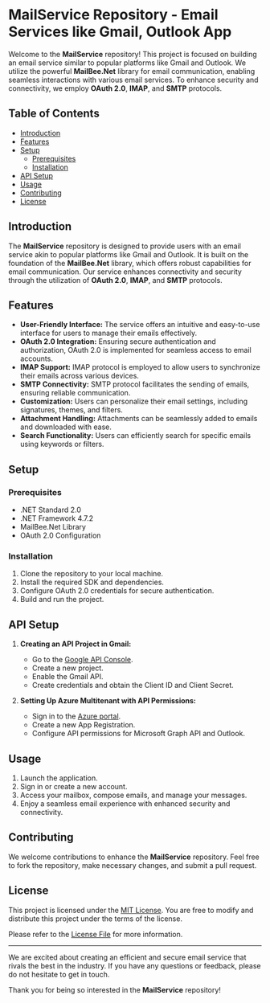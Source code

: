 # MailService Repository - Email Services like Gmail, Outlook App

Welcome to the **MailService** repository! This project is focused on building an email service similar to popular platforms like Gmail and Outlook. We utilize the powerful **MailBee.Net** library for email communication, enabling seamless interactions with various email services. To enhance security and connectivity, we employ **OAuth 2.0**, **IMAP**, and **SMTP** protocols.

## Table of Contents

- [Introduction](#introduction)
- [Features](#features)
- [Setup](#setup)
  - [Prerequisites](#prerequisites)
  - [Installation](#installation)
- [API Setup](#api-setup)
- [Usage](#usage)
- [Contributing](#contributing)
- [License](#license)

## Introduction

The **MailService** repository is designed to provide users with an email service akin to popular platforms like Gmail and Outlook. It is built on the foundation of the **MailBee.Net** library, which offers robust capabilities for email communication. Our service enhances connectivity and security through the utilization of **OAuth 2.0**, **IMAP**, and **SMTP** protocols.

## Features

- **User-Friendly Interface:** The service offers an intuitive and easy-to-use interface for users to manage their emails effectively.
- **OAuth 2.0 Integration:** Ensuring secure authentication and authorization, OAuth 2.0 is implemented for seamless access to email accounts.
- **IMAP Support:** IMAP protocol is employed to allow users to synchronize their emails across various devices.
- **SMTP Connectivity:** SMTP protocol facilitates the sending of emails, ensuring reliable communication.
- **Customization:** Users can personalize their email settings, including signatures, themes, and filters.
- **Attachment Handling:** Attachments can be seamlessly added to emails and downloaded with ease.
- **Search Functionality:** Users can efficiently search for specific emails using keywords or filters.

## Setup

### Prerequisites

- .NET Standard 2.0
- .NET Framework 4.7.2
- MailBee.Net Library
- OAuth 2.0 Configuration

### Installation

1. Clone the repository to your local machine.
2. Install the required SDK and dependencies.
3. Configure OAuth 2.0 credentials for secure authentication.
4. Build and run the project.

## API Setup

1. **Creating an API Project in Gmail:**
   - Go to the [Google API Console](https://console.developers.google.com/).
   - Create a new project.
   - Enable the Gmail API.
   - Create credentials and obtain the Client ID and Client Secret.

2. **Setting Up Azure Multitenant with API Permissions:**
   - Sign in to the [Azure portal](https://portal.azure.com/).
   - Create a new App Registration.
   - Configure API permissions for Microsoft Graph API and Outlook.

## Usage

1. Launch the application.
2. Sign in or create a new account.
3. Access your mailbox, compose emails, and manage your messages.
4. Enjoy a seamless email experience with enhanced security and connectivity.

## Contributing

We welcome contributions to enhance the **MailService** repository. Feel free to fork the repository, make necessary changes, and submit a pull request.

## License

This project is licensed under the [MIT License](LICENSE). You are free to modify and distribute this project under the terms of the license.

Please refer to the [License File](LICENSE) for more information.

---

We are excited about creating an efficient and secure email service that rivals the best in the industry. If you have any questions or feedback, please do not hesitate to get in touch.

Thank you for being so interested in the **MailService** repository!
